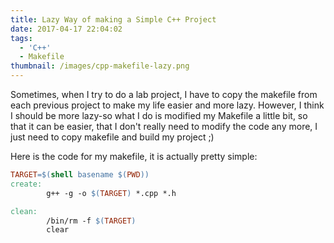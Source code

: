 ```yaml
---
title: Lazy Way of making a Simple C++ Project
date: 2017-04-17 22:04:02
tags:
  - 'C++'
  - Makefile
thumbnail: /images/cpp-makefile-lazy.png
---
```


Sometimes, when I try to do a lab project, I have to copy the makefile from each previous project to make my life easier and more lazy. However, I think I should be more lazy-so what I do is modified my Makefile a little bit, so that it can be easier, that I don't really need to modify the code any more, I just need to copy makefile and build my project ;)
<!--more-->
Here is the code for my makefile, it is actually pretty simple:

```makefile
TARGET=$(shell basename $(PWD))
create:
        g++ -g -o $(TARGET) *.cpp *.h

clean:
        /bin/rm -f $(TARGET)
        clear
```